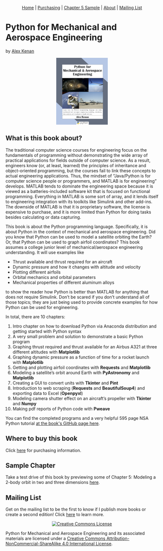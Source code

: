 <center><a href="https://pymae.github.io">Home</a> | 
<a href="https://pymae.github.io/buy.html">Purchasing</a> | 
<a href="https://pymae.github.io/sample.html">Chapter 5 Sample</a> |
<a href="https://pymae.github.io/about.html">About</a> | 
<a href="https://pymae.github.io/emaillist.html">Mailing List</a></center>

# Python for Mechanical and Aerospace Engineering
by [Alex Kenan](https://pymae.github.io/about.html)

<center>
<img src="https://raw.githubusercontent.com/pymae/pymae.github.io/master/files/cover_page_low.jpeg" alt="Python for Mechanical and Aerospace Engineering cover page" 
     width="170px" height="220px">
</center>


## What is this book about?
The traditional computer science courses for engineering focus on the fundamentals of programming without demonstrating the wide array of practical applications for fields outside of computer science. As a result, engineers know (or, at least, learned) the principles of inheritance and object-oriented programming, but the courses fail to link these concepts to actual engineering applications. Thus, the mindset of “Java/Python is for computer science people or programmers, and MATLAB is for engineering” develops. MATLAB tends to dominate the engineering space because it is viewed as a batteries-included software kit that is focused on functional programming. Everything in MATLAB is some sort of array, and it lends itself to engineering integration with its toolkits like Simulink and other add-ins. The downside of MATLAB is that it is proprietary software, the license is expensive to purchase, and it is more limited than Python for doing tasks besides calculating or data capturing. 

This book is about the Python programming language. Specifically, it is about Python in the context of mechanical and aerospace engineering. Did you know that Python can be used to model a satellite orbiting the Earth? Or, that Python can be used to graph airfoil coordinates? This book assumes a college junior level of mechanical/aerospace engineering understanding. It will use examples like

* Thrust available and thrust required for an aircraft
* Dynamic pressure and how it changes with altitude and velocity
* Plotting different airfoils
* Orbital mechanics and orbital parameters
* Mechanical properties of different aluminum alloys

to show the reader how Python is better than MATLAB for anything that does not require Simulink. Don’t be scared if you don't understand all of those topics; they are just being used to provide concrete examples for how Python can be used for engineering.

In total, there are 10 chapters:

1.	Intro chapter on how to download Python via Anaconda distribution and getting started with Python syntax
1.  A very small problem and solution to demonstrate a basic Python program
2.	Graphing thrust required and thrust available for an Airbus A321 at three different altitudes with **Matplotlib**
3.	Graphing dynamic pressure as a function of time for a rocket launch with **Matplotlib** 
4.	Getting and plotting airfoil coordinates with **Requests** and **Matplotlib**
5.	Modeling a satellite’s orbit around Earth with **PyAstronomy** and **Matplotlib**
8.	Creating a GUI to convert units with **Tkinter** and **Pint**
6.	Introduction to web scraping (**Requests** and **BeautifulSoup4**) and exporting data to Excel (**Openpyxl**)
7.	Modeling camera shutter effect on an aircraft’s propeller with **Tkinter** and **Numpy**
9.	Making pdf reports of Python code with **Pweave**

You can find the completed programs and a very helpful 595 page NSA Python tutorial [at the book's GitHub page here](https://github.com/alexkenan/pymae).

## Where to buy this book

Click [here](https://pymae.github.io/buy.html) for purchasing information.


## Sample Chapter
Take a test drive of this book by previewing some of Chapter 5: Modeling a 2-body orbit in two and three dimensions [here](https://pymae.github.io/sample.html).

## Mailing List

Get on the mailing list to be the first to know if I publish more books or create a second edition! Click [here](https://pymae.github.io/emaillist.html) to learn more.

<center><a rel="license" href="http://creativecommons.org/licenses/by-nc-sa/4.0/"><img alt="Creative Commons License" style="border-width:0" src="https://i.creativecommons.org/l/by-nc-sa/4.0/88x31.png" /></a></center><p>Python for Mechanical and Aerospace Engineering and its associated materials are licensed under a <a rel="license" href="http://creativecommons.org/licenses/by-nc-sa/4.0/">Creative Commons Attribution-NonCommercial-ShareAlike 4.0 International License</a>.</p>
